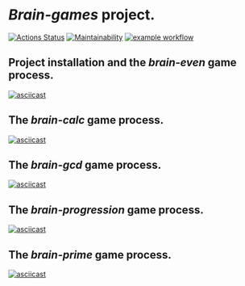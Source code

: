 # **_Brain-games_** project.

[![Actions Status](https://github.com/arzartden/frontend-project-lvl1/workflows/hexlet-check/badge.svg)](https://github.com/arzartden/frontend-project-lvl1/actions/workflows/hexlet-check.yml)
[![Maintainability](https://api.codeclimate.com/v1/badges/96da757da23faab2ada6/maintainability)](https://codeclimate.com/github/arzartden/frontend-project-lvl1/maintainability)
[![example workflow](https://github.com/arzartden/frontend-project-lvl1/actions/workflows/makelint.yml/badge.svg)](https://github.com/arzartden/frontend-project-lvl1/actions/workflows/makelint.yml)

## Project installation and the **_brain-even_** game process.

[![asciicast](https://asciinema.org/a/vXxrgi6bTiYwn7KNF0EPgnZK2.svg)](https://asciinema.org/a/vXxrgi6bTiYwn7KNF0EPgnZK2)

## The **_brain-calc_** game process.

[![asciicast](https://asciinema.org/a/payCcftNHpUO8B9EGLnyrpHAj.svg)](https://asciinema.org/a/payCcftNHpUO8B9EGLnyrpHAj)

## The **_brain-gcd_** game process.

[![asciicast](https://asciinema.org/a/9ut92JQyw2ejrZnWCZueOnzCH.svg)](https://asciinema.org/a/9ut92JQyw2ejrZnWCZueOnzCH)

## The **_brain-progression_** game process.

[![asciicast](https://asciinema.org/a/jfojSgDMh9mqCgtFrcNLhzpBq.svg)](https://asciinema.org/a/jfojSgDMh9mqCgtFrcNLhzpBq)

## The **_brain-prime_** game process.

[![asciicast](https://asciinema.org/a/bSIYXpCnTwSW8vWpAsBdBXpW8.svg)](https://asciinema.org/a/bSIYXpCnTwSW8vWpAsBdBXpW8)
